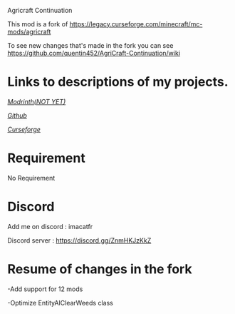 Agricraft Continuation

This mod is a fork of https://legacy.curseforge.com/minecraft/mc-mods/agricraft

To see new changes that's made in the fork you can see https://github.com/quentin452/AgriCraft-Continuation/wiki

# Links to descriptions of my projects.

[*Modrinth(NOT YET)*]()

[*Github*](https://github.com/quentin452/AgriCraft-Continuation)

[*Curseforge*](https://legacy.curseforge.com/minecraft/mc-mods/agricraft-continuation)

# Requirement

No Requirement

# Discord

Add me on discord : imacatfr

Discord server : https://discord.gg/ZnmHKJzKkZ

# Resume of changes in the fork

-Add support for 12 mods

-Optimize EntityAIClearWeeds class

